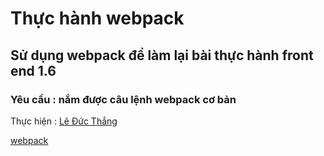 # Thực hành webpack

## Sử dụng webpack để làm lại bài thực hành front end 1.6

### Yêu cầu : nắm được câu lệnh webpack cơ bản

Thực hiện : [Lê Đức Thắng](https://github.com/daumarauxanh97/)

[webpack](https://www.npmjs.com/package/image-webpack-loader/index)
